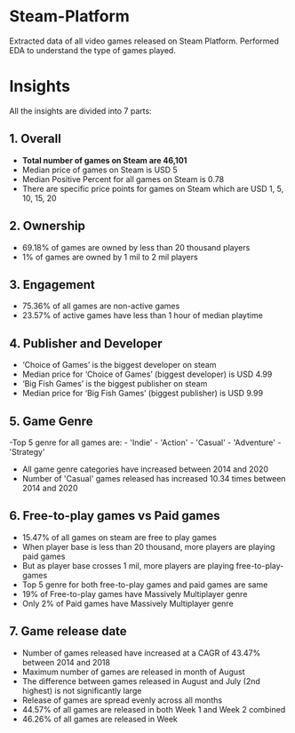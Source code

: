 # Steam-Platform
Extracted data of all video games released on Steam Platform. Performed EDA to understand the type of games played.

# Insights

All the insights are divided into 7 parts:
## 1. Overall
   - **Total number of games on Steam are 46,101** 
   - Median price of games on Steam is USD 5
   - Median Positive Percent for all games on Steam is 0.78
   - There are specific price points for games on Steam which are USD 1, 5, 10, 15, 20 


## 2. Ownership
   - 69.18% of games are owned by less than 20 thousand players
   - 1% of games are owned by 1 mil to 2 mil players


## 3. Engagement
   - 75.36% of all games are non-active games
   - 23.57% of active games have less than 1 hour of median playtime


## 4. Publisher and Developer
   - ‘Choice of Games’ is the biggest developer on steam
   - Median price for ‘Choice of Games’ (biggest developer) is USD 4.99
   - ‘Big Fish Games’ is the biggest publisher on steam
   - Median price for ‘Big Fish Games’ (biggest publisher) is USD 9.99


## 5. Game Genre
   -Top 5 genre for all games are: 
      - 'Indie' 
      - 'Action' 
      - 'Casual'
      - 'Adventure'
      - 'Strategy'
    
   - All game genre categories have increased between 2014 and 2020
   - Number of 'Casual' games released has increased 10.34 times between 2014 and 2020


## 6. Free-to-play games vs Paid games
   - 15.47% of all games on steam are free to play games
   - When player base is less than 20 thousand, more players are playing paid games
   - But as player base crosses 1 mil, more players are playing free-to-play-games
   - Top 5 genre for both free-to-play games and paid games are same
   - 19% of Free-to-play games have Massively Multiplayer genre
   - Only 2% of Paid games have Massively Multiplayer genre


## 7. Game release date
   - Number of games released have increased at a CAGR of 43.47% between 2014 and 2018
   - Maximum number of games are released in month of August
   - The difference between games released in August and July (2nd highest) is not significantly large
   - Release of games are spread evenly across all months
   - 44.57% of all games are released in both Week 1 and Week 2 combined
   - 46.26% of all games are released in Week 




